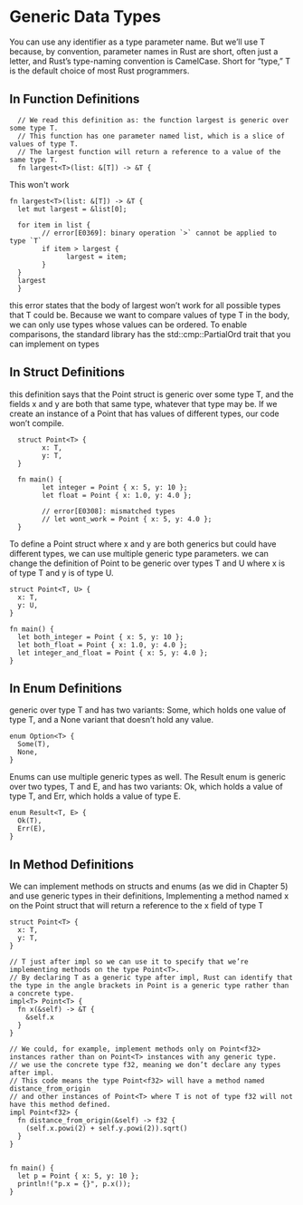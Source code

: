 # Generic Data Types
You can use any identifier as a type parameter name. But we’ll use T because, by convention, parameter names in Rust are short, often just a letter, 
and Rust’s type-naming convention is CamelCase. 
Short for “type,” T is the default choice of most Rust programmers.

## In Function Definitions

      // We read this definition as: the function largest is generic over some type T. 
      // This function has one parameter named list, which is a slice of values of type T. 
      // The largest function will return a reference to a value of the same type T.
      fn largest<T>(list: &[T]) -> &T {
      
  
This won't work

    fn largest<T>(list: &[T]) -> &T {
      let mut largest = &list[0];

      for item in list {
            // error[E0369]: binary operation `>` cannot be applied to type `T`
            if item > largest {
                  largest = item;
            }
      }
      largest
      }
      
this error states that the body of largest won’t work for all possible types that T could be. 
Because we want to compare values of type T in the body, we can only use types whose values can be ordered. 
To enable comparisons, the standard library has the std::cmp::PartialOrd trait that you can implement on types

## In Struct Definitions
this definition says that the Point<T> struct is generic over some type T, and the fields x and y are both that same type, whatever that type may be. 
If we create an instance of a Point<T> that has values of different types, our code won’t compile.
      
      struct Point<T> {
            x: T,
            y: T,
      }

      fn main() {
            let integer = Point { x: 5, y: 10 };
            let float = Point { x: 1.0, y: 4.0 };
            
            // error[E0308]: mismatched types
            // let wont_work = Point { x: 5, y: 4.0 };
      }

To define a Point struct where x and y are both generics but could have different types, we can use multiple generic type parameters. 
we can change the definition of Point to be generic over types T and U where x is of type T and y is of type U.

    struct Point<T, U> {
      x: T,
      y: U,
    }
    
    fn main() {
      let both_integer = Point { x: 5, y: 10 };
      let both_float = Point { x: 1.0, y: 4.0 };
      let integer_and_float = Point { x: 5, y: 4.0 };
    }

## In Enum Definitions
generic over type T and has two variants: Some, which holds one value of type T, and a None variant that doesn’t hold any value.

    enum Option<T> {
      Some(T),
      None,
    }

Enums can use multiple generic types as well. The Result enum is generic over two types, T and E, and has two variants: Ok, which holds a value of type T, and Err, which holds a value of type E.

    enum Result<T, E> {
      Ok(T),
      Err(E),
    }

## In Method Definitions
We can implement methods on structs and enums (as we did in Chapter 5) and use generic types in their definitions,
Implementing a method named x on the Point<T> struct that will return a reference to the x field of type T
      
    struct Point<T> {
      x: T,
      y: T,
    }

    // T just after impl so we can use it to specify that we’re implementing methods on the type Point<T>. 
    // By declaring T as a generic type after impl, Rust can identify that the type in the angle brackets in Point is a generic type rather than a concrete type.
    impl<T> Point<T> {
      fn x(&self) -> &T {
        &self.x
      }
    }
    
    // We could, for example, implement methods only on Point<f32> instances rather than on Point<T> instances with any generic type. 
    // we use the concrete type f32, meaning we don’t declare any types after impl.
    // This code means the type Point<f32> will have a method named distance_from_origin 
    // and other instances of Point<T> where T is not of type f32 will not have this method defined.
    impl Point<f32> {
      fn distance_from_origin(&self) -> f32 {
        (self.x.powi(2) + self.y.powi(2)).sqrt()
      }
    }
    

    fn main() {
      let p = Point { x: 5, y: 10 };
      println!("p.x = {}", p.x());
    }
